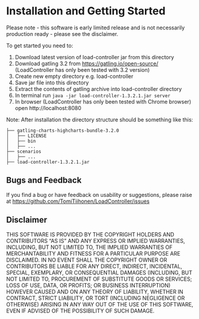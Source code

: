 # Installation and Getting Started

Please note - this software is early limited release and is not necessarily production ready - please see the disclaimer.

To get started you need to:
1. Download latest version of load-controller jar from this directory
2. Download gatling 3.2 from https://gatling.io/open-source/ (LoadController has only been tested with 3.2 version)
3. Create new empty directory e.g. load-controller
4. Save jar file into this directory
5. Extract the contents of gatling archive into load-controller directory
6. In terminal run `java -jar load-controller-1.3.2.1.jar server`
7. In browser (LoadController has only been tested with Chrome browser) open http://localhost:8080

Note: After installation the directory structure should be something like this:
```
├── gatling-charts-highcharts-bundle-3.2.0
│   ├── LICENSE
│   ├── bin
│   ├── ...
├── scenarios
│   ├── ...
├── load-controller-1.3.2.1.jar
```
## Bugs and Feedback
If you find a bug or have feedback on usability or suggestions, please raise at https://github.com/TomiTiihonen/LoadController/issues

## Disclaimer
THIS SOFTWARE IS PROVIDED BY THE COPYRIGHT HOLDERS AND CONTRIBUTORS “AS IS” AND ANY EXPRESS OR IMPLIED WARRANTIES, INCLUDING, BUT NOT LIMITED TO, THE IMPLIED WARRANTIES OF MERCHANTABILITY AND FITNESS FOR A PARTICULAR PURPOSE ARE DISCLAIMED. IN NO EVENT SHALL THE COPYRIGHT OWNER OR CONTRIBUTORS BE LIABLE FOR ANY DIRECT, INDIRECT, INCIDENTAL, SPECIAL, EXEMPLARY, OR CONSEQUENTIAL DAMAGES (INCLUDING, BUT NOT LIMITED TO, PROCUREMENT OF SUBSTITUTE GOODS OR SERVICES; LOSS OF USE, DATA, OR PROFITS; OR BUSINESS INTERRUPTION) HOWEVER CAUSED AND ON ANY THEORY OF LIABILITY, WHETHER IN CONTRACT, STRICT LIABILITY, OR TORT (INCLUDING NEGLIGENCE OR OTHERWISE) ARISING IN ANY WAY OUT OF THE USE OF THIS SOFTWARE, EVEN IF ADVISED OF THE POSSIBILITY OF SUCH DAMAGE.

